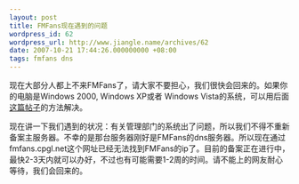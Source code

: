```yaml
---
layout: post
title: FMFans现在遇到的问题
wordpress_id: 62
wordpress_url: http://www.jiangle.name/archives/62
date: 2007-10-21 17:44:26.000000000 +08:00
tags: fmfans dns
---
```

现在大部分人都上不来FMFans了，请大家不要担心，我们很快会回来的。如果你的电脑是Windows 2000, Windows XP或者 Windows Vista的系统，可以用后面<a href="http://www.jiangle.name/archives/60">这篇帖子</a>的方法解决。

现在讲一下我们遇到的状况：有关管理部门的系统出了问题，所以我们不得不重新备案主服务器。不幸的是那台服务器刚好是FMFans的dns服务器。所以现在通过fmfans.cpgl.net这个网址已经无法找到FMFans的ip了。目前的备案正在进行中，最快2-3天内就可以办好，不过也有可能需要1-2周的时间。请不能上的网友耐心等待，我们会回来的。
